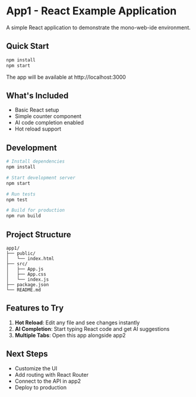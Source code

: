 # App1 - React Example Application

A simple React application to demonstrate the mono-web-ide environment.

## Quick Start

```bash
npm install
npm start
```

The app will be available at http://localhost:3000

## What's Included

- Basic React setup
- Simple counter component
- AI code completion enabled
- Hot reload support

## Development

```bash
# Install dependencies
npm install

# Start development server
npm start

# Run tests
npm test

# Build for production
npm run build
```

## Project Structure

```
app1/
├── public/
│   └── index.html
├── src/
│   ├── App.js
│   ├── App.css
│   └── index.js
├── package.json
└── README.md
```

## Features to Try

1. **Hot Reload**: Edit any file and see changes instantly
2. **AI Completion**: Start typing React code and get AI suggestions
3. **Multiple Tabs**: Open this app alongside app2

## Next Steps

- Customize the UI
- Add routing with React Router
- Connect to the API in app2
- Deploy to production
